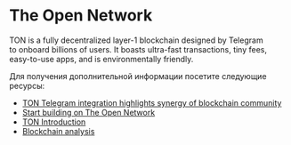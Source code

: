 # The Open Network

TON is a fully decentralized layer-1 blockchain designed by Telegram to onboard billions of users. It boasts ultra-fast transactions, tiny fees, easy-to-use apps, and is environmentally friendly.

Для получения дополнительной информации посетите следующие ресурсы:

- [TON Telegram integration highlights synergy of blockchain community](https://cointelegraph.com/news/ton-telegram-integration-highlights-synergy-of-blockchain-community)
- [Start building on The Open Network](https://ton.org/dev)
- [TON Introduction](https://ton.org/docs/learn/introduction)
- [Blockchain analysis](https://ton.org/analysis)
